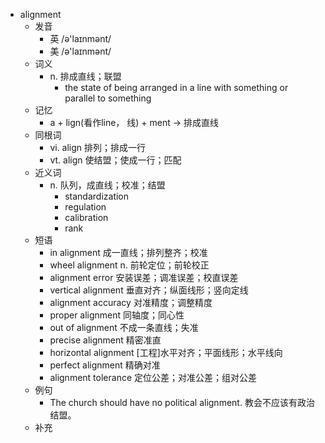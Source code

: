- alignment
  - 发音
    - 英 /ə'laɪnmənt/
    - 美 /ə'laɪnmənt/
  - 词义
    - n. 排成直线；联盟
      - the state of being arranged in a line with something or parallel to something
  - 记忆
    - a + lign(看作line， 线) + ment → 排成直线
  - 同根词
    - vi. align 排列；排成一行
    - vt. align 使结盟；使成一行；匹配
  - 近义词
    - n. 队列，成直线；校准；结盟
      - standardization
      - regulation
      - calibration
      - rank
  - 短语
    - in alignment 成一直线；排列整齐；校准
    - wheel alignment n. 前轮定位；前轮校正
    - alignment error 安装误差；调准误差；校直误差
    - vertical alignment 垂直对齐；纵面线形；竖向定线
    - alignment accuracy 对准精度；调整精度
    - proper alignment 同轴度；同心性
    - out of alignment 不成一条直线；失准
    - precise alignment 精密准直
    - horizontal alignment [工程]水平对齐；平面线形；水平线向
    - perfect alignment 精确对准
    - alignment tolerance 定位公差；对准公差；组对公差
  - 例句
    - The church should have no political alignment. 教会不应该有政治结盟。
  - 补充